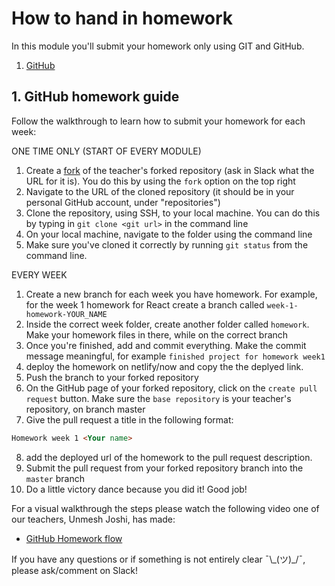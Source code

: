 # How to hand in homework

In this module you'll submit your homework only using GIT and GitHub.

1. [GitHub](https://www.github.com/SocialHackersCodeSchool/React)

## 1. GitHub homework guide

Follow the walkthrough to learn how to submit your homework for each week:

ONE TIME ONLY (START OF EVERY MODULE)

1. Create a [fork](https://help.github.com/en/articles/fork-a-repo) of the teacher's forked repository (ask in Slack what the URL for it is). You do this by using the `fork` option on the top right
2. Navigate to the URL of the cloned repository (it should be in your personal GitHub account, under "repositories")
3. Clone the repository, using SSH, to your local machine. You can do this by typing in `git clone <git url>` in the command line
4. On your local machine, navigate to the folder using the command line
5. Make sure you've cloned it correctly by running `git status` from the command line.

EVERY WEEK

1. Create a new branch for each week you have homework. For example, for the week 1 homework for React create a branch called `week-1-homework-YOUR_NAME`
2. Inside the correct week folder, create another folder called `homework`. Make your homework files in there, while on the correct branch
3. Once you're finished, add and commit everything. Make the commit message meaningful, for example `finished project for homework week1`
4. deploy the homework on netlify/now and copy the the deplyed link.
5. Push the branch to your forked repository
6. On the GitHub page of your forked repository, click on the `create pull request` button. Make sure the `base repository` is your teacher's repository, on branch master
7. Give the pull request a title in the following format:

```markdown
Homework week 1 <Your name>
```

8. add the deployed url of the homework to the pull request description.
9. Submit the pull request from your forked repository branch into the `master` branch
10. Do a little victory dance because you did it! Good job!

For a visual walkthrough the steps please watch the following video one of our teachers, Unmesh Joshi, has made:

- [GitHub Homework flow](https://www.youtube.com/watch?v=2qJPAVTiKPE)

If you have any questions or if something is not entirely clear ¯\\\_(ツ)\_/¯, please ask/comment on Slack!
